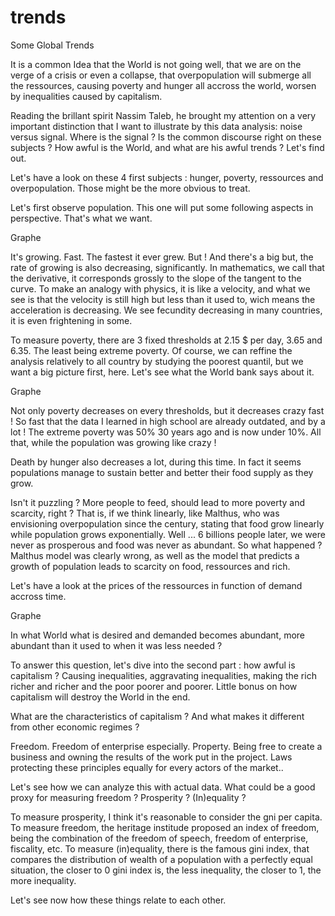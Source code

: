 # trends
Some Global Trends


It is a common Idea that the World is not going well, that we are on the verge of a crisis or even a collapse, that overpopulation will submerge all the ressources, causing poverty and hunger all accross the world, worsen by inequalities caused by capitalism. 

Reading the brillant spirit Nassim Taleb, he brought my attention on a very important distinction that I want to illustrate by this data analysis: noise versus signal. Where is the signal ? Is the common discourse right on these subjects ? How awful is the World, and what are his awful trends ? Let's find out.

Let's have a look on these 4 first subjects : hunger, poverty, ressources and overpopulation. Those might be the more obvious to treat. 

Let's first observe population. This one will put some following aspects in perspective. That's what we want. 

Graphe

It's growing. Fast. The fastest it ever grew. But ! And there's a big but, the rate of growing is also decreasing, significantly. In mathematics, we call that the derivative, it corresponds grossly to the slope of the tangent to the curve. To make an analogy with physics, it is like a velocity, and what we see is that the velocity is still high but less than it used to, wich means the acceleration is decreasing. We see fecundity decreasing in many countries, it is even frightening in some. 

To measure poverty, there are 3 fixed thresholds at 2.15 $ per day, 3.65 and 6.35. The least being extreme poverty. Of course, we can reffine the analysis relatively to all country by studying the poorest quantil, but we want a big picture first, here. Let's see what the World bank says about it.

Graphe 

Not only poverty decreases on every thresholds, but it decreases crazy fast ! So fast that the data I learned in high school are already outdated, and by a lot ! The extreme poverty was 50% 30 years ago and is now under 10%. All that, while the population was growing like crazy !

Death by hunger also decreases a lot, during this time. In fact it seems populations manage to sustain better and better their food supply as they grow.

Isn't it puzzling ? More people to feed, should lead to more poverty and scarcity, right ? That is, if we think linearly, like Malthus, who was envisioning overpopulation since the century, stating that food grow linearly while population grows exponentially. Well ... 6 billions people later, we were never as prosperous and food was never as abundant. So what happened ? Malthus model was clearly wrong, as well as the model that predicts a growth of population leads to scarcity on food, ressources and rich.  

Let's have a look at the prices of the ressources in function of demand accross time. 

Graphe 

In what World what is desired and demanded becomes abundant, more abundant than it used to when it was less needed ? 

To answer this question, let's dive into the second part : how awful is capitalism ? Causing inequalities, aggravating inequalities, making the rich richer and richer and the poor poorer and poorer. Little bonus on how capitalism will destroy the World in the end. 

What are the characteristics of capitalism ? And what makes it different from other economic regimes ? 

Freedom. Freedom of enterprise especially. 
Property. Being free to create a business and owning the results of the work put in the project. 
Laws protecting these principles equally for every actors of the market..


Let's see how we can analyze this with actual data. What could be a good proxy for measuring freedom ? Prosperity ? (In)equality ?

To measure prosperity, I think it's reasonable to consider the gni per capita. To measure freedom, the heritage institude proposed an index of freedom, being the combination of the freedom of speech, freedom of enterprise, fiscality, etc. To measure (in)equality, there is the famous gini index, that compares the distribution of wealth of a population with a perfectly equal situation, the closer to 0 gini index is, the less inequality, the closer to 1, the more inequality. 

Let's see now how these things relate to each other. 



 

